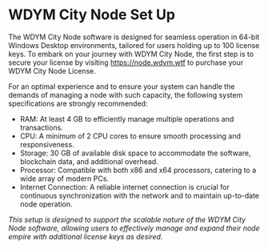 #  WDYM City Node Set Up
The WDYM City Node software is designed for seamless operation in 64-bit Windows Desktop environments, tailored for users holding up to 100 license keys. To embark on your journey with WDYM City Node, the first step is to secure your license by visiting https://node.wdym.wtf to purchase your WDYM City Node License.

For an optimal experience and to ensure your system can handle the demands of managing a node with such capacity, the following system specifications are strongly recommended:

* RAM: At least 4 GB to efficiently manage multiple operations and transactions.
* CPU: A minimum of 2 CPU cores to ensure smooth processing and responsiveness.
* Storage: 30 GB of available disk space to accommodate the software, blockchain data, and additional overhead.
* Processor: Compatible with both x86 and x64 processors, catering to a wide array of modern PCs.
* Internet Connection: A reliable internet connection is crucial for continuous synchronization with the network and to maintain up-to-date node operation.

*This setup is designed to support the scalable nature of the WDYM City Node software, allowing users to effectively manage and expand their node empire with additional license keys as desired.*

